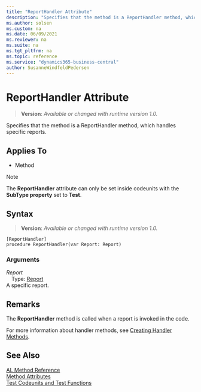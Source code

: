 ```yaml
---
title: "ReportHandler Attribute"
description: "Specifies that the method is a ReportHandler method, which handles specific reports."
ms.author: solsen
ms.custom: na
ms.date: 06/09/2021
ms.reviewer: na
ms.suite: na
ms.tgt_pltfrm: na
ms.topic: reference
ms.service: "dynamics365-business-central"
author: SusanneWindfeldPedersen
---
```

[//]: # (START>DO_NOT_EDIT)
[//]: # (IMPORTANT:Do not edit any of the content between here and the END>DO_NOT_EDIT.)
[//]: # (Any modifications should be made in the .xml files in the ModernDev repo.)

# ReportHandler Attribute
> **Version**: _Available or changed with runtime version 1.0._

Specifies that the method is a ReportHandler method, which handles specific reports.


## Applies To

- Method

> [!NOTE]
> The **ReportHandler** attribute can only be set inside codeunits with the **SubType property** set to **Test**.

## Syntax

> **Version**: _Available or changed with runtime version 1.0._

```
[ReportHandler]
procedure ReportHandler(var Report: Report)
```

### Arguments
*Report*  
&emsp;Type: [Report](../methods-auto/report/report-data-type.md)  
A specific report.


[//]: # (IMPORTANT: END>DO_NOT_EDIT)

## Remarks

The **ReportHandler** method is called when a report is invoked in the code.

For more information about handler methods, see [Creating Handler Methods](../devenv-creating-handler-methods.md).

## See Also

[AL Method Reference](../methods-auto/library.md)  
[Method Attributes](devenv-method-attributes.md)  
[Test Codeunits and Test Functions](../devenv-test-codeunits-and-test-methods.md)